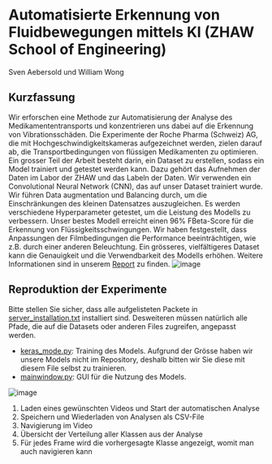 # Automatisierte Erkennung von Fluidbewegungen mittels KI (ZHAW School of Engineering)
Sven Aebersold und William Wong

## Kurzfassung
Wir erforschen eine Methode zur Automatisierung der Analyse des Medikamententransports und konzentrieren uns dabei auf die Erkennung von Vibrationsschäden. 
Die Experimente der Roche Pharma (Schweiz) AG, die mit Hochgeschwindigkeitskameras aufgezeichnet werden, zielen darauf ab, die Transportbedingungen von flüssigen Medikamenten zu optimieren. Ein grosser Teil der Arbeit besteht darin, ein Dataset zu erstellen, sodass ein Model trainiert und getestet werden kann. Dazu gehört das Aufnehmen der Daten im Labor der ZHAW und das Labeln der Daten.
Wir verwenden ein Convolutional Neural Network (CNN), das auf unser Dataset trainiert wurde. Wir führen Data augmentation und Balancing durch,
um die Einschränkungen des kleinen Datensatzes auszugleichen. Es werden verschiedene Hyperparameter getestet, um die Leistung des Modells zu verbessern. Unser bestes Modell erreicht einen 96% FBeta-Score für die Erkennung von Flüssigkeitsschwingungen.
Wir haben festgestellt, dass Anpassungen der Filmbedingungen die Performance beeinträchtigen, wie z.B. durch einer anderen Beleuchtung. Ein grösseres, vielfältigeres Dataset
kann die Genauigkeit und die Verwendbarkeit des Modells erhöhen. Weitere Informationen sind in unserem [Report](https://github.com/wongwil/BA_fluid/blob/main/report.pdf) zu finden.
![image](https://github.com/wongwil/BA_fluid/assets/11984597/8b21006e-d9cd-489f-9f5f-c81c269cc48a)

## Reproduktion der Experimente
Bitte stellen Sie sicher, dass alle aufgelisteten Packete in [server_installation.txt](https://github.com/wongwil/BA_fluid/blob/main/server_installation.txt) installiert sind. Desweiteren müssen natürlich alle Pfade, die auf die Datasets oder anderen Files zugreifen, angepasst werden.

- [keras_mode.py](https://github.com/wongwil/BA_fluid/blob/main/project/keras_model.py): Training des Models.  Aufgrund der Grösse haben wir unsere Models nicht im Repository, deshalb bitten wir Sie diese mit diesem File selbst zu trainieren.
- [mainwindow.py](https://github.com/wongwil/BA_fluid/blob/main/project/mainwindow.py): GUI für die Nutzung des Models.

![image](https://github.com/wongwil/BA_fluid/assets/11984597/2fe7dbab-f68c-45e0-a34d-a15c89a4d40b)

1. Laden eines gewünschten Videos und Start der automatischen Analyse
2. Speichern und Wiederladen von Analysen als CSV-File
3. Navigierung im Video
4. Übersicht der Verteilung aller Klassen aus der Analyse
5. Für jedes Frame wird die vorhergesagte Klasse angezeigt, womit man auch navigieren kann

